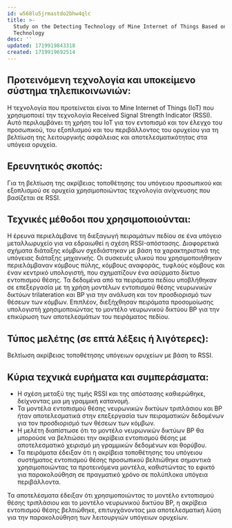 ```yaml
---
id: w568lu5jrmastdo2bhw4qlc
title: >-
  Study on the Detecting Technology of Mine Internet of Things Based on RSSI
  Technology
desc: ''
updated: 1719919843318
created: 1719919692514
---
```


## Προτεινόμενη τεχνολογία και υποκείμενο σύστημα τηλεπικοινωνιών:
Η τεχνολογία που προτείνεται είναι το Mine Internet of Things (IoT) που χρησιμοποιεί την τεχνολογία Received Signal Strength Indicator (RSSI). Αυτό περιλαμβάνει τη χρήση του IoT για τον εντοπισμό και τον έλεγχο του προσωπικού, του εξοπλισμού και του περιβάλλοντος του ορυχείου για τη βελτίωση της λειτουργικής ασφάλειας και αποτελεσματικότητας στα υπόγεια ορυχεία.

## Ερευνητικός σκοπός:
Για τη βελτίωση της ακρίβειας τοποθέτησης του υπόγειου προσωπικού και εξοπλισμού σε ορυχεία χρησιμοποιώντας τεχνολογία ανίχνευσης που βασίζεται σε RSSI.

## Τεχνικές μέθοδοι που χρησιμοποιούνται:
Η έρευνα περιελάμβανε τη διεξαγωγή πειραμάτων πεδίου σε ένα υπόγειο μεταλλωρυχείο για να εδραιωθεί η σχέση RSSI-απόστασης. Διαφορετικά σχήματα διάταξης κόμβων σχεδιάστηκαν με βάση τα χαρακτηριστικά της υπόγειας διάταξης μηχανικής. Οι συσκευές υλικού που χρησιμοποιήθηκαν περιελάμβαναν κόμβους πύλης, κόμβους αναφοράς, τυφλούς κόμβους και έναν κεντρικό υπολογιστή, που σχηματίζουν ένα ασύρματο δίκτυο εντοπισμού θέσης. Τα δεδομένα από τα πειράματα πεδίου υποβλήθηκαν σε επεξεργασία με τη χρήση μοντέλων εντοπισμού θέσης νευρωνικών δικτύων trilateration και BP για την ανάλυση και τον προσδιορισμό των θέσεων των κόμβων. Επιπλέον, διεξήχθησαν πειράματα προσομοίωσης υπολογιστή χρησιμοποιώντας το μοντέλο νευρωνικού δικτύου BP για την επικύρωση των αποτελεσμάτων του πειράματος πεδίου.

## Τύπος μελέτης (σε επτά λέξεις ή λιγότερες):
Βελτίωση ακρίβειας τοποθέτησης υπόγειων ορυχείων με βάση το RSSI.

## Κύρια τεχνικά ευρήματα και συμπεράσματα:
- Η σχέση μεταξύ της τιμής RSSI και της απόστασης καθιερώθηκε, δείχνοντας μια μη γραμμική κατανομή.
- Τα μοντέλα εντοπισμού θέσης νευρωνικών δικτύων τριπλάσιου και BP ήταν αποτελεσματικά στην επεξεργασία των πειραματικών δεδομένων για τον προσδιορισμό των θέσεων των κόμβων.
- Η μελέτη διαπίστωσε ότι το μοντέλο νευρωνικών δικτύων BP θα μπορούσε να βελτιώσει την ακρίβεια εντοπισμού θέσης με αποτελεσματικό χειρισμό μη γραμμικών δεδομένων και θορύβου.
- Τα πειράματα έδειξαν ότι η ακρίβεια τοποθέτησης του υπόγειου συστήματος εντοπισμού θέσης προσωπικού βελτιώθηκε σημαντικά χρησιμοποιώντας τα προτεινόμενα μοντέλα, καθιστώντας το εφικτό για παρακολούθηση σε πραγματικό χρόνο σε πολύπλοκα υπόγεια περιβάλλοντα.

Τα αποτελέσματα έδειξαν ότι χρησιμοποιώντας το μοντέλο εντοπισμού θέσης τριπλάσιου και το μοντέλο νευρωνικού δικτύου BP, η ακρίβεια εντοπισμού θέσης βελτιώθηκε, επιτυγχάνοντας μια αποτελεσματική λύση για την παρακολούθηση των λειτουργιών υπόγειων ορυχείων.